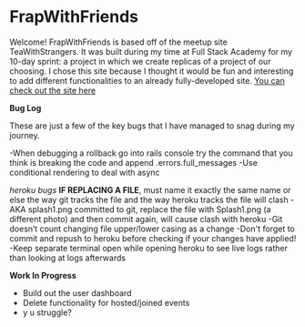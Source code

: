 # FrapWithFriends

Welcome! FrapWithFriends is based off of the meetup site TeaWithStrangers. It was built during my time at Full Stack Academy for my 10-day sprint: a project in which we create replicas of a project of our choosing. I chose this site because I thought it would be fun and interesting to add different functionalities to an already fully-developed site. <a href="https://frapwithfriends.herokuapp.com/#/">You can check out the site here</a>




<strong>Bug Log</strong>

These are just a few of the key bugs that I have managed to snag during my journey.

-When debugging a rollback go into rails console try the command that you think is breaking the code and append .errors.full_messages
-Use conditional rendering to deal with async

<i>heroku bugs</i>
<strong>IF REPLACING A FILE</strong>, must name it exactly the same name or else the way git tracks the file and the way heroku tracks the file will clash
-AKA splash1.png committed to git, replace the file with Splash1.png (a different photo) and then commit again, will cause clash with heroku
-Git doesn’t count changing file upper/lower casing as a change
-Don't forget to commit and repush to heroku before checking if your changes have applied!
-Keep separate terminal open while opening heroku to see live logs rather than looking at logs afterwards

<strong>Work In Progress</strong>
<ul>
  <li>Build out the user dashboard</li>
  <li>Delete functionality for hosted/joined events</li>
  <li>y u struggle?</li>
</ul>
